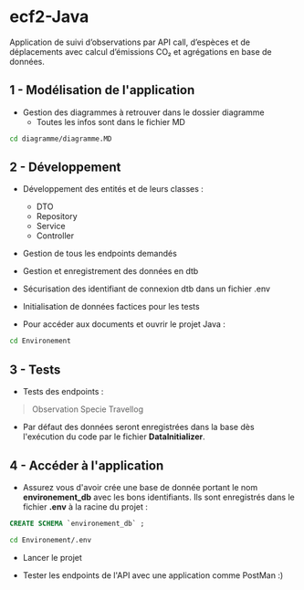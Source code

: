 # ecf2-Java
Application de suivi d’observations par API call, d’espèces et de déplacements avec calcul d’émissions CO₂ et agrégations en base de données.



## 1 - Modélisation de l'application
- Gestion des diagrammes à retrouver dans le dossier diagramme 
    - Toutes les infos sont dans le fichier MD
```Bash
cd diagramme/diagramme.MD
```



## 2 - Développement
- Développement des entités et de leurs classes :
     - DTO
     - Repository
     - Service
     - Controller

- Gestion de tous les endpoints demandés
- Gestion et enregistrement des données en dtb
- Sécurisation des identifiant de connexion dtb dans un fichier .env
- Initialisation de données factices pour les tests

- Pour accéder aux documents et ouvrir le projet Java : 
```Bash
cd Environement
```




## 3 - Tests

- Tests des endpoints :
> Observation
> Specie
> Travellog

- Par défaut des données seront enregistrées dans la base dès l'exécution du code par le fichier **DataInitializer**.


## 4 - Accéder à l'application 

- Assurez vous d'avoir crée une base de donnée portant le nom **environement_db** avec les bons identifiants. Ils sont enregistrés dans le fichier **.env** à la racine du projet : 
```SQL
CREATE SCHEMA `environement_db` ;
```
```Bash
cd Environement/.env
```

- Lancer le projet

- Tester les endpoints de l'API avec une application comme PostMan :)
